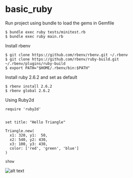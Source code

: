 # basic_ruby


Run project using bundle to load the gems in Gemfile
```
$ bundle exec ruby tests/minitest.rb
$ bundle exec ruby main.rb
```

Install rbenv
```
$ git clone https://github.com/rbenv/rbenv.git ~/.rbenv
$ git clone https://github.com/rbenv/ruby-build.git ~/.rbenv/plugins/ruby-build
$ export PATH="$HOME/.rbenv/bin:$PATH"
```

Install ruby 2.6.2 and set as default
```
$ rbenv install 2.6.2
$ rbenv global 2.6.2
```

Using Ruby2d
```
require 'ruby2d'


set title: "Hello Triangle"

Triangle.new(
  x1: 320, y1:  50,
  x2: 540, y2: 430,
  x3: 100, y3: 430,
  color: ['red', 'green', 'blue']
)

show
```
![alt text](http://url/to/img.png)